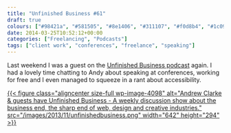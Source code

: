 ```yaml
---
title: "Unfinished Business #61"
draft: true
colours: ["#98421a", "#581505", "#8e1406", "#311107", "#f0d8b4", "#1c0903", "#d5c9bf"]
date: 2014-03-25T10:52:12+00:00
categories: ["Freelancing", "Podcasts"]
tags: ["client work", "conferences", "freelance", "speaking"]
---
```


Last weekend I was a guest on the [Unfinished Business podcast](http://unfinished.bz/61) again. I had a lovely time chatting to Andy about speaking at conferences, working for free and I even managed to squeeze in a rant about accessibility.

[{{< figure class="aligncenter size-full wp-image-4098" alt="Andrew Clarke &amp; guests have Unfinished Business - A weekly discussion show about the business end, the sharp end of web, design and creative industries." src="/images/2013/11/unfinishedbusiness.png" width="642" height="294" >}}](http://unfinished.bz/61)

	